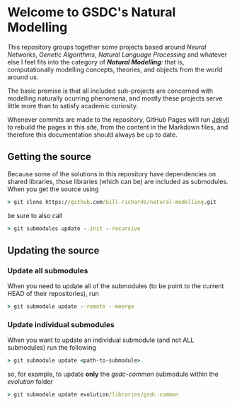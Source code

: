 # Welcome to GSDC's Natural Modelling

This repository groups together some projects based around _Neural Networks_, _Genetic Algorithms_, _Natural Language Processing_ and whatever else I feel fits into the category of _**Natural Modelling**_: that is, computationally modelling concepts, theories, and objects from the world around us.


The basic premise is that all included sub-projects are concerned with modelling naturally ocurring phenomena, and mostly these projects serve little more than to satisfy academic curiosity.

Whenever commits are made to the repository, GitHub Pages willl run [Jekyll](https://jekyllrb.com/) to rebuild the pages in this site, from the content in the Markdown files, and therefore this documentation should always be up to date.

## Getting the source

Because some of the solutions in this repository have dependencies on shared libraries, those libraries (which can be) are included as submodules. 
When you get the source using

```cmd
> git clone https://github.com/bill-richards/natural-modelling.git
```

be sure to also call

```cmd
> git submodules update --init --recursive
```

## Updating the source

### Update all submodules

When you need to update all of the submodules (to be point to the current HEAD of their repositories), run

```cmd
> git submodule update --remote --meerge
```

### Update individual submodules

When you want to update an individual submodule (and not ALL submodules) run the following

```cmd
> git submodule update <path-to-submodule>
```

so, for example, to update **only** the _gsdc-common_ submodule within the _evolution_ folder

```cmd
> git submodule update evolution/libraries/gsdc-common
```